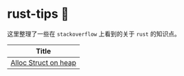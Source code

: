 # rust-tips 🦀

这里整理了一些在 `stackoverflow` 上看到的关于 `rust` 的知识点。

| Title |
|-|
| [Alloc Struct on heap](./posts/alloc-struct-on-heap.md) |
